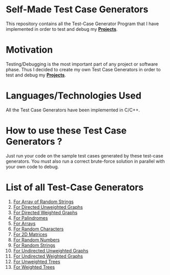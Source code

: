 # Self-Made Test Case Generators
This repository contains all the Test-Case Generator Program that I have implemented in order to test and debug my [**Projects**](https://github.com/gbelwariar/Self-Made-Projects).

# Motivation

Testing/Debugging is the most important part of any project or software phase. Thus I decided to create my own Test Case Generators in order to test and debug my [**Projects**](https://github.com/gbelwariar/Self-Made-Projects).

# Languages/Technologies Used

All the Test Case Generators have been implemented in C/C++. 

# How to use these Test Case Generators ?

Just run your code on the sample test cases generated by these test-case generators. You must also run a correct brute-force solution in parallel with your own code to debug.

# List of all Test-Case Generators

1. [For Array of Random Strings](https://github.com/gbelwariar/Self-Made-Test-Case-Generators/tree/master/Test-Case-Generator-Array-of-Random-Strings)
2. [For Directed Unweighted Graphs](https://github.com/gbelwariar/Self-Made-Test-Case-Generators/tree/master/Test-Case-Generator-Directed-Unweighted-Graph)
3. [For Directed Weighted Graphs](https://github.com/gbelwariar/Self-Made-Test-Case-Generators/tree/master/Test-Case-Generator-Directed-Weighted-Graph)
4. [For Palindromes](https://github.com/gbelwariar/Self-Made-Test-Case-Generators/tree/master/Test-Case-Generator-Palindrome)
5. [For Arrays](https://github.com/gbelwariar/Self-Made-Test-Case-Generators/tree/master/Test-Case-Generator-Random-Array)
6. [For Random Characters](https://github.com/gbelwariar/Self-Made-Test-Case-Generators/tree/master/Test-Case-Generator-Random-Character)
7. [For 2D Matrices](https://github.com/gbelwariar/Self-Made-Test-Case-Generators/tree/master/Test-Case-Generator-Random-Matrix)
8. [For Random Numbers](https://github.com/gbelwariar/Self-Made-Test-Case-Generators/tree/master/Test-Case-Generator-Random-Number)
9. [For Random Strings](https://github.com/gbelwariar/Self-Made-Test-Case-Generators/tree/master/Test-Case-Generator-Random-String)
10. [For Undirected Unweighted Graphs](https://github.com/gbelwariar/Self-Made-Test-Case-Generators/tree/master/Test-Case-Generator-Undirected-Unweighted-Graph)
11. [For Undirected Weighted Graphs](https://github.com/gbelwariar/Self-Made-Test-Case-Generators/tree/master/Test-Case-Generator-Undirected-Weighted-Graph)
12. [For Unweighted Trees](https://github.com/gbelwariar/Self-Made-Test-Case-Generators/tree/master/Test-Case-Generator-Unweighted-Tree)
13. [For Weighted Trees](https://github.com/gbelwariar/Self-Made-Test-Case-Generators/tree/master/Test-Case-Generator-Weighted-Tree)






